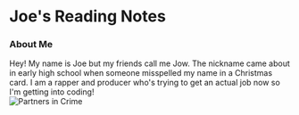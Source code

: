 # Joe's Reading Notes  
### About Me  
Hey! My name is Joe but my friends call me Jow. The nickname came about in early high school when someone misspelled my name in a Christmas card. I am a rapper and producer who's trying to get an actual job now so I'm getting into coding!  
![Partners in Crime](Partners_in_Crime.jpg)
